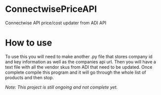 # ConnectwisePriceAPI
 Connectwise API price/cost updater from ADI API

# How to use
 To use this you will need to make another .py file that stores company id and key information as well as the companies api url.
 Then you will have a text file with all the vendor skus from ADI that need to be updated.
 Once complete compile this program and it will go through the whole list of products and then stop.

 *Note: This project is still ongoing and not complete yet.*
